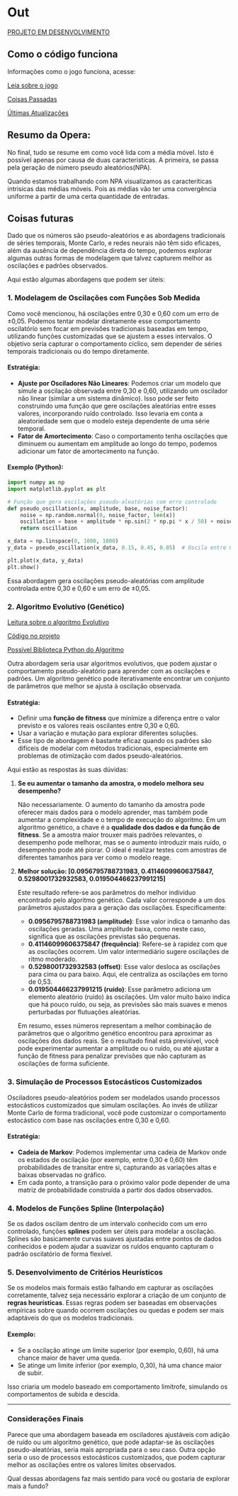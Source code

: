 # Out
[PROJETO EM DESENVOLVIMENTO](https://github.com/oziieljuniior/Out/tree/main/python_project/Nimes)
## Como o código funciona
Informações como o jogo funciona, acesse:

[Leia sobre o jogo](https://github.com/oziieljuniior/Out/blob/main/notes/sobre_jogo.md)

[Coisas Passadas](https://github.com/oziieljuniior/Out/blob/main/notes/CoisasP.md)

[Últimas Atualizações](https://github.com/oziieljuniior/Out/blob/main/notes/update_27_07.md)

## Resumo da Opera:
No final, tudo se resume em como você lida com a média móvel. Isto é possível apenas por causa de duas caracteristicas.
A primeira, se passa pela geração de número pseudo aleatórios(NPA).

Quando estamos trabalhando com NPA visualizamos as caracteríticas intrisicas das médias móveis. Pois as médias vão ter uma convergência uniforme a partir de uma certa quantidade de entradas.

## Coisas futuras
Dado que os números são pseudo-aleatórios e as abordagens tradicionais de séries temporais, Monte Carlo, e redes neurais não têm sido eficazes, além da ausência de dependência direta do tempo, podemos explorar algumas outras formas de modelagem que talvez capturem melhor as oscilações e padrões observados.

Aqui estão algumas abordagens que podem ser úteis:

### 1. **Modelagem de Oscilações com Funções Sob Medida**
Como você mencionou, há oscilações entre 0,30 e 0,60 com um erro de ±0,05. Podemos tentar modelar diretamente esse comportamento oscilatório sem focar em previsões tradicionais baseadas em tempo, utilizando funções customizadas que se ajustem a esses intervalos. O objetivo seria capturar o comportamento cíclico, sem depender de séries temporais tradicionais ou do tempo diretamente.

#### Estratégia:
   - **Ajuste por Osciladores Não Lineares**: Podemos criar um modelo que simule a oscilação observada entre 0,30 e 0,60, utilizando um oscilador não linear (similar a um sistema dinâmico). Isso pode ser feito construindo uma função que gere oscilações aleatórias entre esses valores, incorporando ruído controlado. Isso levaria em conta a aleatoriedade sem que o modelo esteja dependente de uma série temporal.
   - **Fator de Amortecimento**: Caso o comportamento tenha oscilações que diminuem ou aumentam em amplitude ao longo do tempo, podemos adicionar um fator de amortecimento na função.
   
#### Exemplo (Python):
```python
import numpy as np
import matplotlib.pyplot as plt

# Função que gera oscilações pseudo-aleatórias com erro controlado
def pseudo_oscillation(x, amplitude, base, noise_factor):
    noise = np.random.normal(0, noise_factor, len(x))
    oscillation = base + amplitude * np.sin(2 * np.pi * x / 50) + noise
    return oscillation

x_data = np.linspace(0, 1000, 1000)
y_data = pseudo_oscillation(x_data, 0.15, 0.45, 0.05)  # Oscila entre 0.30 e 0.60 com erro de 0.05

plt.plot(x_data, y_data)
plt.show()
```
Essa abordagem gera oscilações pseudo-aleatórias com amplitude controlada entre 0,30 e 0,60 e um erro de ±0,05.

### 2. **Algoritmo Evolutivo (Genético)**

[Leitura sobre o algoritmo Evolutivo](https://github.com/oziieljuniior/Out/blob/main/notes/Algoritmo_Genetico.md)

[Código no projeto](https://github.com/oziieljuniior/Out/blob/main/python_project/Develop/tang.py)

[Possível Biblioteca Python do Algoritmo](https://pyevolve.sourceforge.net/getstarted.html#rawscore)


Outra abordagem seria usar algoritmos evolutivos, que podem ajustar o comportamento pseudo-aleatório para aprender com as oscilações e padrões. Um algoritmo genético pode iterativamente encontrar um conjunto de parâmetros que melhor se ajusta à oscilação observada.

#### Estratégia:
   - Definir uma **função de fitness** que minimize a diferença entre o valor previsto e os valores reais oscilantes entre 0,30 e 0,60.
   - Usar a variação e mutação para explorar diferentes soluções.
   - Esse tipo de abordagem é bastante eficaz quando os padrões são difíceis de modelar com métodos tradicionais, especialmente em problemas de otimização com dados pseudo-aleatórios.

   Aqui estão as respostas às suas dúvidas:

1) **Se eu aumentar o tamanho da amostra, o modelo melhora seu desempenho?**

   Não necessariamente. O aumento do tamanho da amostra pode oferecer mais dados para o modelo aprender, mas também pode aumentar a complexidade e o tempo de execução do algoritmo. Em um algoritmo genético, a chave é a **qualidade dos dados e da função de fitness**. Se a amostra maior trouxer mais padrões relevantes, o desempenho pode melhorar, mas se o aumento introduzir mais ruído, o desempenho pode até piorar. O ideal é realizar testes com amostras de diferentes tamanhos para ver como o modelo reage.

2) **Melhor solução: [0.0956795788731983, 0.41146099606375847, 0.5298001732932583, 0.019504466237991215]**

   Este resultado refere-se aos parâmetros do melhor indivíduo encontrado pelo algoritmo genético. Cada valor corresponde a um dos parâmetros ajustados para a geração das oscilações. Especificamente:

   - **0.0956795788731983 (amplitude)**: Esse valor indica o tamanho das oscilações geradas. Uma amplitude baixa, como neste caso, significa que as oscilações previstas são pequenas.
   - **0.41146099606375847 (frequência)**: Refere-se à rapidez com que as oscilações ocorrem. Um valor intermediário sugere oscilações de ritmo moderado.
   - **0.5298001732932583 (offset)**: Esse valor desloca as oscilações para cima ou para baixo. Aqui, ele centraliza as oscilações em torno de 0,53.
   - **0.019504466237991215 (ruído)**: Esse parâmetro adiciona um elemento aleatório (ruído) às oscilações. Um valor muito baixo indica que há pouco ruído, ou seja, as previsões são mais suaves e menos perturbadas por flutuações aleatórias.

   Em resumo, esses números representam a melhor combinação de parâmetros que o algoritmo genético encontrou para aproximar as oscilações dos dados reais. Se o resultado final está previsível, você pode experimentar aumentar a amplitude ou o ruído, ou até ajustar a função de fitness para penalizar previsões que não capturam as oscilações de forma suficiente.

### 3. **Simulação de Processos Estocásticos Customizados**
Osciladores pseudo-aleatórios podem ser modelados usando processos estocásticos customizados que simulam oscilações. Ao invés de utilizar Monte Carlo de forma tradicional, você pode customizar o comportamento estocástico com base nas oscilações entre 0,30 e 0,60.

#### Estratégia:
   - **Cadeia de Markov**: Podemos implementar uma cadeia de Markov onde os estados de oscilação (por exemplo, entre 0,30 e 0,60) têm probabilidades de transitar entre si, capturando as variações altas e baixas observadas no gráfico.
   - Em cada ponto, a transição para o próximo valor pode depender de uma matriz de probabilidade construída a partir dos dados observados.

### 4. **Modelos de Funções Spline (Interpolação)**
Se os dados oscilam dentro de um intervalo conhecido com um erro controlado, funções **splines** podem ser úteis para modelar a oscilação. Splines são basicamente curvas suaves ajustadas entre pontos de dados conhecidos e podem ajudar a suavizar os ruídos enquanto capturam o padrão oscilatório de forma flexível.

### 5. **Desenvolvimento de Critérios Heurísticos**
Se os modelos mais formais estão falhando em capturar as oscilações corretamente, talvez seja necessário explorar a criação de um conjunto de **regras heurísticas**. Essas regras podem ser baseadas em observações empíricas sobre quando ocorrem oscilações ou quedas e podem ser mais adaptáveis do que os modelos tradicionais.

#### Exemplo:
   - Se a oscilação atinge um limite superior (por exemplo, 0,60), há uma chance maior de haver uma queda.
   - Se atinge um limite inferior (por exemplo, 0,30), há uma chance maior de subir.
   
   Isso criaria um modelo baseado em comportamento limítrofe, simulando os comportamentos de subida e descida.

---

### Considerações Finais
Parece que uma abordagem baseada em osciladores ajustáveis com adição de ruído ou um algoritmo genético, que pode adaptar-se às oscilações pseudo-aleatórias, seria mais apropriada para o seu caso. Outra opção seria o uso de processos estocásticos customizados, que podem capturar melhor as oscilações entre os valores limites observados.

Qual dessas abordagens faz mais sentido para você ou gostaria de explorar mais a fundo?